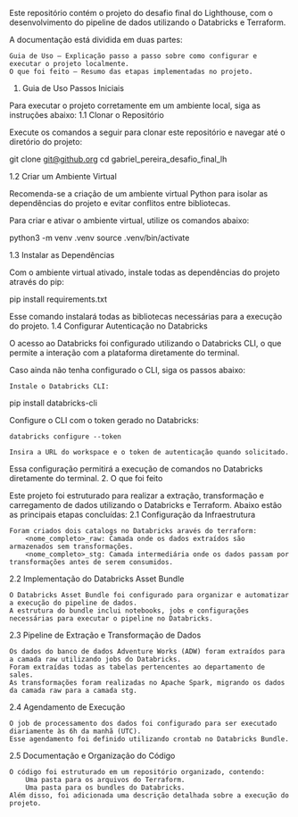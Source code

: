 Este repositório contém o projeto do desafio final do Lighthouse, com o desenvolvimento do pipeline de dados utilizando o Databricks e Terraform.

A documentação está dividida em duas partes:

    Guia de Uso – Explicação passo a passo sobre como configurar e executar o projeto localmente.
    O que foi feito – Resumo das etapas implementadas no projeto.

1. Guia de Uso
Passos Iniciais

Para executar o projeto corretamente em um ambiente local, siga as instruções abaixo:
1.1 Clonar o Repositório

Execute os comandos a seguir para clonar este repositório e navegar até o diretório do projeto:

git clone git@github.org
cd gabriel_pereira_desafio_final_lh

1.2 Criar um Ambiente Virtual

Recomenda-se a criação de um ambiente virtual Python para isolar as dependências do projeto e evitar conflitos entre bibliotecas.

Para criar e ativar o ambiente virtual, utilize os comandos abaixo:

python3 -m venv .venv
source .venv/bin/activate  

1.3 Instalar as Dependências

Com o ambiente virtual ativado, instale todas as dependências do projeto através do pip:

pip install requirements.txt

Esse comando instalará todas as bibliotecas necessárias para a execução do projeto.
1.4 Configurar Autenticação no Databricks

O acesso ao Databricks foi configurado utilizando o Databricks CLI, o que permite a interação com a plataforma diretamente do terminal.

Caso ainda não tenha configurado o CLI, siga os passos abaixo:

    Instale o Databricks CLI:

pip install databricks-cli

Configure o CLI com o token gerado no Databricks:

    databricks configure --token

    Insira a URL do workspace e o token de autenticação quando solicitado.

Essa configuração permitirá a execução de comandos no Databricks diretamente do terminal.
2. O que foi feito

Este projeto foi estruturado para realizar a extração, transformação e carregamento de dados utilizando o Databricks e Terraform. Abaixo estão as principais etapas concluídas:
2.1 Configuração da Infraestrutura

    Foram criados dois catalogs no Databricks aravés do terraform:
        <nome_completo>_raw: Camada onde os dados extraídos são armazenados sem transformações.
        <nome_completo>_stg: Camada intermediária onde os dados passam por transformações antes de serem consumidos.

2.2 Implementação do Databricks Asset Bundle

    O Databricks Asset Bundle foi configurado para organizar e automatizar a execução do pipeline de dados.
    A estrutura do bundle inclui notebooks, jobs e configurações necessárias para executar o pipeline no Databricks.

2.3 Pipeline de Extração e Transformação de Dados

    Os dados do banco de dados Adventure Works (ADW) foram extraídos para a camada raw utilizando jobs do Databricks.
    Foram extraídas todas as tabelas pertencentes ao departamento de sales.
    As transformações foram realizadas no Apache Spark, migrando os dados da camada raw para a camada stg.

2.4 Agendamento de Execução

    O job de processamento dos dados foi configurado para ser executado diariamente às 6h da manhã (UTC).
    Esse agendamento foi definido utilizando crontab no Databricks Bundle.

2.5 Documentação e Organização do Código

    O código foi estruturado em um repositório organizado, contendo:
        Uma pasta para os arquivos do Terraform.
        Uma pasta para os bundles do Databricks.
    Além disso, foi adicionada uma descrição detalhada sobre a execução do projeto.
